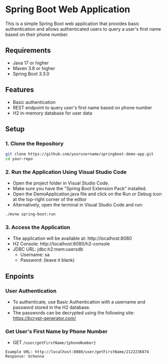 # Spring Boot Web Application

This is a simple Spring Boot web application that provides basic authentication and allows authenticated users to query a user's first name based on their phone number.

## Requirements

- Java 17 or higher
- Maven 3.8 or higher
- Spring Boot 3.3.0

## Features

- Basic authentication
- REST endpoint to query user's first name based on phone number
- H2 in-memory database for user data

## Setup

### 1. Clone the Repository

```bash
git clone https://github.com/yourusername/springboot-demo-app.git
cd your-repo
```

### 2. Run the Application Using Visual Studio Code
- Open the project folder in Visual Studio Code.
- Make sure you have the "Spring Boot Extension Pack" installed.
- Open the DemoApplication.java file and click on the Run or Debug icon at the top-right corner of the editor
- Alternatively, open the terminal in Visual Studio Code and run:

```bash
./mvnw spring-boot:run
```
### 3. Access the Application
- The application will be available at: http://localhost:8080
- H2 Console: http://localhost:8080/h2-console
- JDBC URL: jdbc:h2:mem:usersdb
  - Username: sa
  - Password: (leave it blank)


## Enpoints

### User Authentication
- To authenticate, use Basic Authentication with a username and password stored in the H2 database.
- The passwords can be decrypted using the following site: https://bcrypt-generator.com/

### Get User's First Name by Phone Number

- GET `/user/getFirstName/{phoneNumber}`

```
Example URL: http://localhost:8080/user/getFirstName/2122236874  
Response: Uchenna
```
